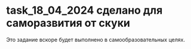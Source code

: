 # task_18_04_2024 сделано для саморазвития от скуки
Это задание вскоре будет выполнено в самообразовательных целях.
